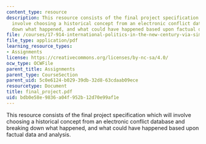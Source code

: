 ```yaml
---
content_type: resource
description: This resource consists of the final project specification which will
  involve choosing a historical concept from an electronic conflict database and breaking
  down what happened, and what could have happened based upon factual data and analysis.
file: /courses/17-914-international-politics-in-the-new-century-via-simulation-interactive-gaming-and-edutainment-january-iap-2005/bdb0e58e9836a04f952b12d70e99af1e_final_project.pdf
file_type: application/pdf
learning_resource_types:
- Assignments
license: https://creativecommons.org/licenses/by-nc-sa/4.0/
ocw_type: OCWFile
parent_title: Assignments
parent_type: CourseSection
parent_uid: 5c0e6124-b029-39db-32d8-63cdaab09ece
resourcetype: Document
title: final_project.pdf
uid: bdb0e58e-9836-a04f-952b-12d70e99af1e
---
```

This resource consists of the final project specification which will involve choosing a historical concept from an electronic conflict database and breaking down what happened, and what could have happened based upon factual data and analysis.
